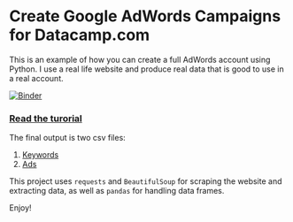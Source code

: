 # Create Google AdWords Campaigns for Datacamp.com

This is an example of how you can create a full AdWords account using Python. I use a real life website and produce real data that is good to use in a real account. 


[![Binder](https://mybinder.org/badge.svg)](https://mybinder.org/v2/gh/eliasdabbas/datacamp_sem/master?filepath=datacamp_sem_tutorial.ipynb)


### [Read the turorial](datacamp_sem_tutorial.ipynb)

The final output is two csv files:

1. [Keywords](keywords.csv)
2. [Ads](ads.csv)

This project uses `requests` and `BeautifulSoup` for scraping the website and extracting data, as well as `pandas` for handling data frames. 

Enjoy! 

